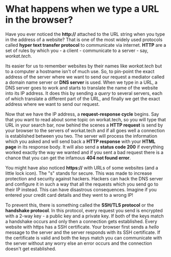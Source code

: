 # What happens when we type a URL in the browser?

Have you ever noticed the **http://** attached to the URL string when you type in the address of a website? That is one of the most widely used protocols called **hyper text transfer protocol** to communicate via internet. **HTTP** are a set of rules by which you - a client - communicate to a server - say, *workat.tech*. 

Its easier for us to remember websites by their names like *workat.tech* but to a computer a hostname isn't of much use. So, to pin-point the exact address of the server where we want to send our request a mediator called a domain name server or **DNS server** is used. When we type in a URL, a DNS server goes to work and starts to translate the name of the website into its IP address. It does this by sending a *query* to several servers, each of which translate a different part of the URL, and finally we get the exact address where we want to send our request. 

Now that we have the IP address, a **request-response cycle** begins. Say that you want to read about some topic on workat.tech, so you will type that URL in your search bar, now behind the scenes a **HTTP request** is send by your browser to the servers of workat.tech and if all goes well a connection is established between you two. The server will process the information which you asked and will send back a **HTTP response** with your **HTML page** in its response body. It will also send a **status code 200** if everything worked exactly the way we wanted and if you sent a bad request there is a chance that you can get the infamous **404 not found error**.

You might have also noticed **https://** with URLs of some websites (and a little lock icon). The "s" stands for secure. This was made to increase protection and security against hackers. Hackers can hack the DNS server and configure it in such a way that all the requests which you send go to their IP instead. This can have disastrous consequences. Imagine if you entered your credit card details and they went to a wrong IP! 

To prevent this, there is something called the **SSH/TLS protocol** or the **handshake protocol**. In this protocol, every request you send is encrypted with a 2-way key - a public key and a private key. If both of the keys match a handshake occurs and only then a connection gets established. Every website with https has a SSH certificate. Your browser first sends a *hello* message to the server and the server responds with its SSH certificate. If the certificate is valid and both the keys match you can communicate with the server without any worry else an error occurs and the connection doesn't get established.

